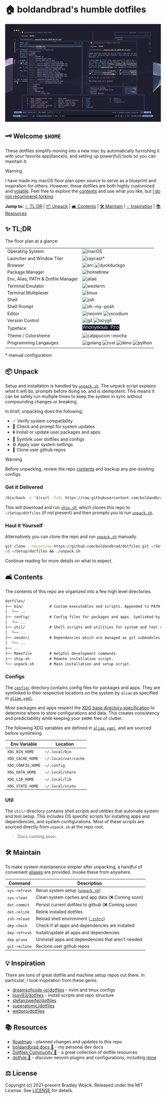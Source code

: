 # 🏠 boldandbrad's humble dotfiles

![screenshot](../assets/desktop_2025-02-12.png)

## 🗝️ Welcome `$HOME`

These dotfiles simplify moving into a new mac by automatically furnishing it
with your favorite app(liance)s, and setting up power(ful) tools so you can
maintain it.

> [!WARNING]
> I have made my macOS floor plan open source to serve as a blueprint and
> inspiration for others. However, these dotfiles are both highly customized and
> [volatile](https://github.com/boldandbrad/dotfiles/commits/main/). Feel free
> to explore the [contents](#contents) and use what you like, but
> [I do not recommend forking](https://github.com/lissy93/dotfiles?tab=readme-ov-file#so-copy-paste-right).

**Jump to:** [✨ TL;DR](#tldr) | [📦 Unpack](#unpack) | [🛋️ Contents](#contents)
| [🛠️ Maintain](#maintain) | [💡 Inspiration](#inspiration) |
[📚 Resources](#resources)

## ✨ TL;DR <a id="tldr"></a>

The floor plan at a glance:

|                                    |                                                                                                                                                                                                                                                                                                                                                                 |
| ---------------------------------- | --------------------------------------------------------------------------------------------------------------------------------------------------------------------------------------------------------------------------------------------------------------------------------------------------------------------------------------------------------------- |
| Operating System                   | ![macOS](https://img.shields.io/badge/macOS-_?logo=apple&logoColor=white&color=%23000000)                                                                                                                                                                                                                                                                       |
| Launcher and Window Tiler          | ![raycast](https://img.shields.io/badge/Raycast-_?logo=raycast&logoColor=%23FF6363&color=black)*                                                                                                                                                                                                                                                                |
| Browser                            | ![arc](https://img.shields.io/badge/Arc-_?logo=arc&logoColor=%23FCBFBD&color=%233c4afe) ![duckduckgo](https://img.shields.io/badge/DuckDuckGo-_?logo=duckduckgo&logoColor=white&color=%23DE5833)                                                                                                                                                                |
| Package Manager                    | ![homebrew](https://img.shields.io/badge/Homebrew-_?logo=homebrew&logoColor=black&color=%23FBB040)                                                                                                                                                                                                                                                              |
| Env, Alias, PATH & Dotfile Manager | ![aliae](https://img.shields.io/badge/🌱_aliae-_?logoColor=%23a0c59e&color=grey)                                                                                                                                                                                                                                                                                |
| Terminal Emulator                  | ![wezterm](https://img.shields.io/badge/Wezterm-_?logo=wezterm&logoColor=%234E49EE&color=%23212C31)                                                                                                                                                                                                                                                             |
| Terminal Multiplexer               | ![tmux](https://img.shields.io/badge/tmux-_?logo=tmux&logoColor=white&color=%231BB91F)                                                                                                                                                                                                                                                                          |
| Shell                              | ![zsh](https://img.shields.io/badge/Zsh-_?logo=zsh&logoColor=white&color=%23F15A24)                                                                                                                                                                                                                                                                             |
| Shell Prompt                       | ![oh-my-posh](https://img.shields.io/badge/Oh_My_Posh-2C7AE0)                                                                                                                                                                                                                                                                                                   |
| Editor                             | ![neovim](https://img.shields.io/badge/Neovim-_?logo=neovim&logoColor=white&color=%2357A143) ![vscodium](https://img.shields.io/badge/VSCodium-_?logo=vscodium&logoColor=white&color=%232F80ED)                                                                                                                                                                 |
| Version Control                    | ![git](https://img.shields.io/badge/git-_?logo=git&color=%23f1f0e9) ![lazygit](https://img.shields.io/badge/Lazygit-_?color=%23303030)                                                                                                                                                                                                                          |
| Typeface                           | <img src="../assets/anonymous-pro.png" alt="anonymous-pro" width="120"/>                                                                                                                                                                                                                                                                                        |
| Theme / Colorsheme                 | ![catppuccin-mocha](https://img.shields.io/badge/Catppuccin-Mocha-_?logoColor=%23cba6f7&labelColor=%23b4befe&color=%231e1e2e)                                                                                                                                                                                                                                   |
| Programming Langauges              | ![golang](https://img.shields.io/badge/Go-_?logo=go&logoColor=white&color=%2300ADD8) ![rust](https://img.shields.io/badge/Rust-_?logo=rust&logoColor=white&color=%23000000) ![deno](https://img.shields.io/badge/Deno-_?logo=deno&logoColor=black&color=%2370FFAF) ![python](https://img.shields.io/badge/Python-_?logo=python&logoColor=white&color=%233776AB) |
|                                    |                                                                                                                                                                                                                                                                                                                                                                 |

\* manual configuration

## 📦 Unpack <a id="unpack"></a>

Setup and installation is handled by [`unpack.sh`](../unpack.sh). The unpack
script explains what it will do, prompts before doing so, and is idempotent.
This means it can be safely run multiple times to keep the system in sync
without compounding changes or breaking.

In brief, unpacking does the following:

- ✅ Verify system compatibility
- 🔄 Check and prompt for system updates
- ⬇️ Install or update user packages and apps
- 🔗 Symlink user dotfiles and configs
- ⚙️ Apply user system settings
- 🌱 Clone user github repos

> [!WARNING]
> Before unpacking, review the repo [contents](#contents) and backup any
> pre-existing configs.

### Get it Delivered

```sh
/bin/bash -c "$(curl -fsSL https://raw.githubusercontent.com/boldandbrad/dotfiles/main/ship.sh)"
```

This will download and run [`ship.sh`](../ship.sh), which clones this repo to
`~/Setup/dotfiles` (if not present) and then prompts you to run
[`unpack.sh`](../unpack.sh).

### Haul it Yourself

Alternatively you can clone the repo and run [`unpack.sh`](../unpack.sh)
manually.

```sh
git clone --recursive https://github.com/boldandbrad/dotfiles.git ~/Setup/dotfiles
cd ~/Setup/dotfiles && ./unpack.sh
```

Continue reading for more details on what to expect.

## 🛋️ Contents <a id="contents"></a>

The contents of this repo are organized into a few high level directories.

```txt
dotfiles/
├── bin/            # Custom executables and scripts. Appended to PATH by aliae.
│  └── ..
├── config/         # Config files for packages and apps. Symlinked by aliae.
│  └── ..
├── util/           # Shell scripts and utilities for system and tool setup. Sourced by unpack.sh.
│  └── ..
├── vendor/         # Dependencies which are managed as git submodules.
│  └── ..
├── ..
├── Makefile        # Helpful development commands.
├── ship.sh         # Remote installation script.
└── unpack.sh       # Main installation and setup script.
```

### Configs

The [`config/`](../config/README.md) directory contains config files for
packages and apps. They are symlinked to their respective locations on the
system by `aliae` as specified in [`aliae.yaml`](../config/aliae/aliae.yaml).

Most packages and apps respect the
[XDG base directory specification](https://specifications.freedesktop.org/basedir-spec/latest/index.html)
to determine where to store configurations and data. This creates consistency
and predictability while keeping your `$HOME` free of clutter.

The following XDG variables are defined in
[`aliae.yaml`](../config/aliae/aliae.yaml), and are sourced before symlinking.

| Env Variable      | Location             |
| ----------------- | -------------------- |
| `XDG_BIN_HOME`    | `~/.local/bin`       |
| `XDG_CACHE_HOME`  | `~/.local/var/cache` |
| `XDG_CONFIG_HOME` | `~/.config`          |
| `XDG_DATA_HOME`   | `~/.local/share`     |
| `XDG_LIB_HOME`    | `~/.local/lib`       |
| `XDG_STATE_HOME`  | `~/.local/state`     |

### Util

The `util/` directory contains shell scripts and utilities that automate system
and tool setup. This includes OS specific scripts for installing apps and
dependencies, and system configurations. Most of these scripts are sourced
directly from `unpack.sh` at the repo root.

> Docs coming soon.

## 🛠️ Maintain <a id="maintain"></a>

To make system maintanence simpler after unpacking, a handful of convenient
[aliases](../config/aliae/aliae.yaml) are provided. Invoke these from anywhere.

| Command       | Description                                                 |
| ------------- | ----------------------------------------------------------- |
| `sys-refresh` | Rerun system setup ([`unpack.sh`](../unpack.sh))            |
| `sys-clean`   | Clean system caches and app data (❌ Coming soon)           |
| `dot-commit`  | Persist current dotfiles to github (❌ Coming soon)         |
| `dot-relink`  | Relink installed dotfiles                                   |
| `zsh-reload`  | Reload shell environment ([`.zshrc`](../config/zsh/.zshrc)) |
| `dep-check`   | Check if all apps and dependencies are installed            |
| `dep-refresh` | Install/update all apps and dependencies                    |
| `dep-prune`   | Uninstall apps and dependencies that aren't needed          |
| `git-reclone` | Reclone user github repos                                   |

## 💡 Inspiration <a id="inspiration"></a>

There are tons of great dotfile and machine setup repos out there. In
particular, I took inspiration from these gems:

- [dreamsofcode-io/dotfiles](https://github.com/dreamsofcode-io/dotfiles) - nvim
  and tmux configs
- [lissy93/dotfiles](https://github.com/lissy93/dotfiles) - install scripts and
  repo structure
- [stefanzweifel/dotfiles](https://github.com/stefanzweifel/dotfiles)
- [superatomic/dotfiles](https://github.com/superatomic/dotfiles)
- [webpro/dotfiles](https://github.com/webpro/dotfiles)

## 📚 Resources <a id="resources"></a>

- [Roadmap](ROADMAP.md) - planned changes and updates to this repo
- [boldandbrad docs 🔗](https://boldandbrad.github.io/docs) - my personal dev
  docs
- [Dotfiles Community 🔗](https://dotfiles.github.io/) - a great collection of
  dotfile resources
- [dotfyle 🔗](https://dotfyle.com/) - discover neovim plugins and
  configurations, including [mine](https://dotfyle.com/boldandbrad/)

## ⚖️ License <a id="license"></a>

Copyright (c) 2021-present Bradley Wojcik. Released under the MIT License. See
[LICENSE](../LICENSE) for details.
